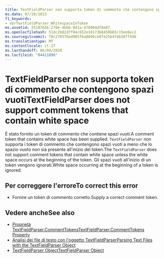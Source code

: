 ```yaml
---
title: TextFieldParser non supporta token di commento che contengono spazi vuoti
ms.date: 07/20/2015
f1_keywords:
- vbrTextFieldParser_WhitespaceInToken
ms.assetid: 55107656-270e-4bbb-841a-478904df8e07
ms.openlocfilehash: 51dc2b82d7f04c652e18173b8450b65c15ee6ec2
ms.sourcegitcommit: f8c270376ed905f6a8896ce0fe25b4f4b38ff498
ms.translationtype: MT
ms.contentlocale: it-IT
ms.lasthandoff: 06/04/2020
ms.locfileid: "84411896"
---
```

# <a name="textfieldparser-does-not-support-comment-tokens-that-contain-white-space"></a><span data-ttu-id="bbf06-102">TextFieldParser non supporta token di commento che contengono spazi vuoti</span><span class="sxs-lookup"><span data-stu-id="bbf06-102">TextFieldParser does not support comment tokens that contain white space</span></span>
<span data-ttu-id="bbf06-103">È stato fornito un token di commento che contiene spazi vuoti.</span><span class="sxs-lookup"><span data-stu-id="bbf06-103">A comment token that contains white space has been supplied.</span></span> <span data-ttu-id="bbf06-104">`TextFieldParser` non supporta i token di commento che contengono spazi vuoti a meno che lo spazio vuoto non sia presente all'inizio del token.</span><span class="sxs-lookup"><span data-stu-id="bbf06-104">The `TextFieldParser` does not support comment tokens that contain white space unless the white space occurs at the beginning of the token.</span></span> <span data-ttu-id="bbf06-105">Gli spazi vuoti all'inizio di un token vengono ignorati.</span><span class="sxs-lookup"><span data-stu-id="bbf06-105">White space occurring at the beginning of a token is ignored.</span></span>  
  
## <a name="to-correct-this-error"></a><span data-ttu-id="bbf06-106">Per correggere l'errore</span><span class="sxs-lookup"><span data-stu-id="bbf06-106">To correct this error</span></span>  
  
- <span data-ttu-id="bbf06-107">Fornire un token di commento corretto.</span><span class="sxs-lookup"><span data-stu-id="bbf06-107">Supply a correct comment token.</span></span>  
  
## <a name="see-also"></a><span data-ttu-id="bbf06-108">Vedere anche</span><span class="sxs-lookup"><span data-stu-id="bbf06-108">See also</span></span>

- [<span data-ttu-id="bbf06-109">Proprietà TextFieldParser.CommentTokens</span><span class="sxs-lookup"><span data-stu-id="bbf06-109">TextFieldParser.CommentTokens Property</span></span>](xref:Microsoft.VisualBasic.FileIO.TextFieldParser.CommentTokens%2A)
- [<span data-ttu-id="bbf06-110">Analisi dei file di testo con l'oggetto TextFieldParser</span><span class="sxs-lookup"><span data-stu-id="bbf06-110">Parsing Text Files with the TextFieldParser Object</span></span>](../developing-apps/programming/drives-directories-files/parsing-text-files-with-the-textfieldparser-object.md)
- [<span data-ttu-id="bbf06-111">TextFieldParser Object</span><span class="sxs-lookup"><span data-stu-id="bbf06-111">TextFieldParser Object</span></span>](../language-reference/objects/textfieldparser-object.md)
